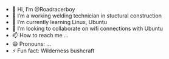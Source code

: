 - 👋 Hi, I’m @Roadracerboy
- 👀 I’m a working welding technician in stuctural construction
- 🌱 I’m currently learning Linux, Ubuntu
- 💞️ I’m looking to collaborate on wifi connections with Ubuntu
- 📫 How to reach me ...
- 😄 Pronouns: ...
- ⚡ Fun fact: Wilderness bushcraft

<!---
Roadracerboy/Roadracerboy is a ✨ special.
![IMG_4187 - redigerad klippt](https://github.com/Roadracerboy/Roadracerboy/assets/156534986/c3337404-f23a-4430-aa93-0586b2259923)

